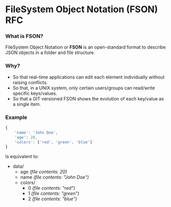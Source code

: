 # FileSystem Object Notation (FSON) RFC

### What is FSON?

FileSystem Object Notation or **FSON** is an open-standard format to describe JSON objects in a folder and file structure.

### Why?

 * So that real-time applications can edit each element individually without raising conflicts.
 * So that, in a UNIX system, only certain users/groups can read/write specific keys/values.
 * So that a GIT versioned FSON shows the evolution of each key/value as a single item.


### Example

```javascript
{
	'name': 'John Doe',
	'age': 20,
	'colors': ['red', 'green', 'blue']
}
```

Is equivalent to:

* data/
  * age _(file contents: 20)_
  * name _(file contents: "John Doe")_
  * colors/
    * 0 _(file contents: "red")_
    * 1 _(file contents: "green")_
    * 2 _(file contents: "blue")_

